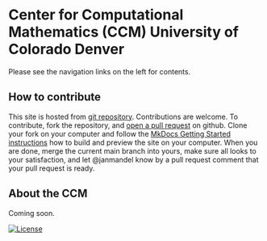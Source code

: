 # Center for Computational Mathematics (CCM) University of Colorado Denver

Please see the navigation links on the left for contents.

## How to contribute
This site is hosted from [git repository](https://github.com/ccmucdenver/ccm-docs). Contributions are welcome. To contribute, fork the repository,  and [open a pull request](https://docs.github.com/en/pull-requests/collaborating-with-pull-requests/proposing-changes-to-your-work-with-pull-requests/about-pull-requests) on github. Clone your fork on your computer and follow the [MkDocs Getting Started instructions](https://www.mkdocs.org/getting-started) how to build and preview the site on your computer. When you are done, merge the  current main branch into yours, make sure all looks to your satisfaction, and let @janmandel know by a pull request comment that your pull request is ready. 

## About the CCM

Coming soon.


[![License](https://img.shields.io/badge/License-Apache%202.0-blue.svg)](https://opensource.org/licenses/Apache-2.0)
